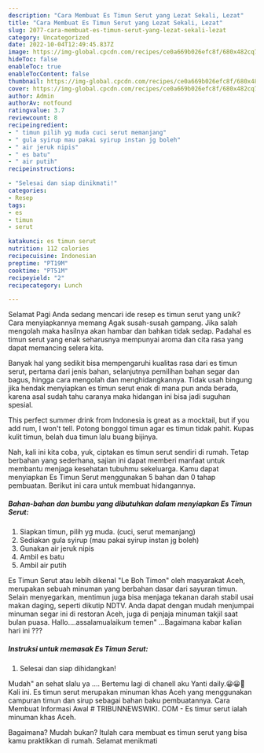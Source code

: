 ```yaml
---
description: "Cara Membuat Es Timun Serut yang Lezat Sekali, Lezat"
title: "Cara Membuat Es Timun Serut yang Lezat Sekali, Lezat"
slug: 2077-cara-membuat-es-timun-serut-yang-lezat-sekali-lezat
category: Uncategorized
date: 2022-10-04T12:49:45.837Z
image: https://img-global.cpcdn.com/recipes/ce0a669b026efc8f/680x482cq70/es-timun-serut-foto-resep-utama.jpg
hideToc: false
enableToc: true
enableTocContent: false
thumbnail: https://img-global.cpcdn.com/recipes/ce0a669b026efc8f/680x482cq70/es-timun-serut-foto-resep-utama.jpg
cover: https://img-global.cpcdn.com/recipes/ce0a669b026efc8f/680x482cq70/es-timun-serut-foto-resep-utama.jpg
author: Admin
authorAv: notfound
ratingvalue: 3.7
reviewcount: 8
recipeingredient:
- " timun pilih yg muda cuci serut memanjang"
- " gula syirup mau pakai syirup instan jg boleh"
- " air jeruk nipis"
- " es batu"
- " air putih"
recipeinstructions:

- "Selesai dan siap dinikmati!"
categories:
- Resep
tags:
- es
- timun
- serut

katakunci: es timun serut 
nutrition: 112 calories
recipecuisine: Indonesian
preptime: "PT19M"
cooktime: "PT51M"
recipeyield: "2"
recipecategory: Lunch

---
```



Selamat Pagi Anda sedang mencari ide resep es timun serut yang unik? Cara menyiapkannya memang Agak susah-susah gampang. Jika salah mengolah maka hasilnya akan hambar dan bahkan tidak sedap. Padahal es timun serut yang enak seharusnya mempunyai aroma dan cita rasa yang dapat memancing selera kita.


Banyak hal yang sedikit bisa mempengaruhi kualitas rasa dari es timun serut, pertama dari jenis bahan, selanjutnya pemilihan bahan segar dan bagus, hingga cara mengolah dan menghidangkannya. Tidak usah bingung jika hendak menyiapkan es timun serut enak di mana pun anda berada, karena asal sudah tahu caranya maka hidangan ini bisa jadi suguhan spesial.

This perfect summer drink from Indonesia is great as a mocktail, but if you add rum, I won&#39;t tell. Potong bonggol timun agar es timun tidak pahit. Kupas kulit timun, belah dua timun lalu buang bijinya.


Nah, kali ini kita coba, yuk, ciptakan es timun serut sendiri di rumah. Tetap berbahan yang sederhana, sajian ini dapat memberi manfaat untuk membantu menjaga kesehatan tubuhmu sekeluarga. Kamu dapat menyiapkan Es Timun Serut menggunakan 5 bahan dan 0 tahap pembuatan. Berikut ini cara untuk membuat hidangannya.

<!--inarticleads1-->

##### Bahan-bahan dan bumbu yang dibutuhkan dalam menyiapkan Es Timun Serut:

1. Siapkan  timun, pilih yg muda. (cuci, serut memanjang)
1. Sediakan  gula syirup (mau pakai syirup instan jg boleh)
1. Gunakan  air jeruk nipis
1. Ambil  es batu
1. Ambil  air putih


Es Timun Serut atau lebih dikenal &#34;Le Boh Timon&#34; oleh masyarakat Aceh, merupakan sebuah minuman yang berbahan dasar dari sayuran timun. Selain menyegarkan, mentimun juga bisa menjaga tekanan darah stabil usai makan daging, seperti dikutip NDTV. Anda dapat dengan mudah menjumpai minuman segar ini di restoran Aceh, juga di penjaja minuman takjil saat bulan puasa. Hallo….assalamualaikum temen&#34; …Bagaimana kabar kalian hari ini ??? 

<!--inarticleads2-->

##### Instruksi untuk memasak Es Timun Serut:


1. Selesai dan siap dihidangkan!

Mudah&#34; an sehat slalu ya …. Bertemu lagi di chanell aku Yanti daily.😀😀🥰Kali ini. Es timun serut merupakan minuman khas Aceh yang menggunakan campuran timun dan sirup sebagai bahan baku pembuatannya. Cara Membuat Informasi Awal # TRIBUNNEWSWIKI. COM - Es timur serut ialah minuman khas Aceh. 

Bagaimana? Mudah bukan? Itulah cara membuat es timun serut yang bisa kamu praktikkan di rumah. Selamat menikmati
